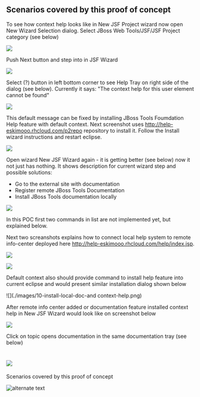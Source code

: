 ## Scenarios covered by this proof of concept

To see how context help looks like in New JSF Project wizard now open New Wizard Selection dialog.
Select JBoss Web Tools/JSF/JSF Project category (see below)

![](./images/1-new-jsf-now-1.png)

Push Next button and step into in JSF Wizard 

![](./images/2-new-jsf-now-2.png)

Select (?) button in left bottom corner to see Help Tray on right side of the dialog (see below). Currently it says: "The context help for this user element cannot be found"

![](./images/3-new-jsf-now-3.png)

This default message can be fixed by installing JBoss Tools Foumdation Help feature with default context. Next screenshot uses http://help-eskimooo.rhcloud.com/p2repo repository to install it. Follow the Install wizard instructions and restart eclipse.

![](./images/4-install-default-context.png)

Open wizard New JSF Wizard again - it is getting better (see below) now it not just has nothing. It shows description for current wizard step and possible solutions:

- Go to the external site with documentation
- Register remote JBoss Tools Documentation
- Install JBoss Tools documentation locally

![](./images/5-new-jsf-default-context.png)

In this POC first two commands in list are not implemented yet, but explained below.

Next two screanshots explains how to connect local help system to remote info-center deployed here http://help-eskimooo.rhcloud.com/help/index.jsp.

![](./images/6-register-remote-help-1.png)

![](./images/7-register-remote-help-2.png)

Default context also should provide command to install help feature into current eclipse and would present similar installation dialog shown below

![](./images/10-install-local-doc-and context-help.png)

After remote info center added or documentation feature installed context help in New JSF Wizard would look like on screenshot below

![](./images/8-new-jsf-with-remote-context-help.png)

Click on topic opens documentation in the same documentation tray (see below)

![](./images/9-new-jsf-opened-topic.png)
=======
Scenarios covered by this proof of concept

![alternate text](https://github.com/dgolovin/jbosstools-eclipse-docs/blob/master/docs/images/1-new-jsf-now-1.png)
